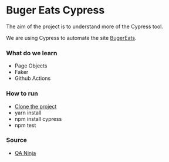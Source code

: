 # Buger Eats Cypress

The aim of the project is to understand more of the Cypress tool.

We are using Cypress to automate the site [BugerEats](https://buger-eats-qa.vercel.app/).

### What do we learn
- Page Objects
- Faker
- Github Actions


### How to run
- [Clone the project](https://github.com/Igorth/cypress-project-bug)
- yarn install
- npm install cypress
- npm test

### Source
- [QA Ninja](https://qaninja.academy/)
